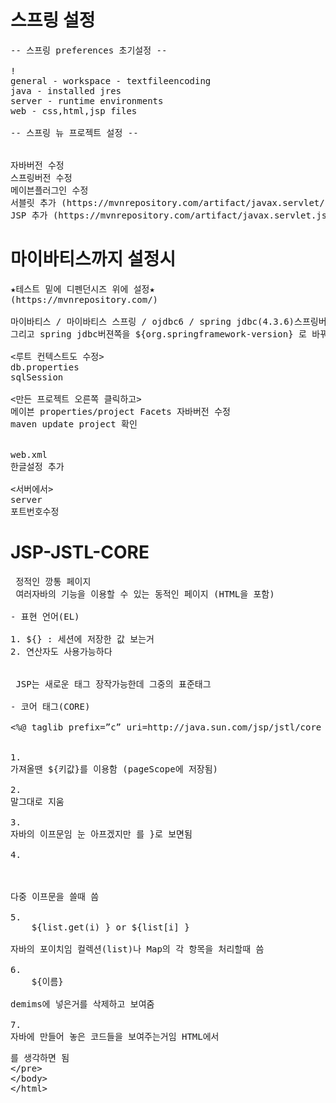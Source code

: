 # 스프링 설정
<pre>
-- 스프링 preferences 초기설정 --

!<window-preferences에서>
general - workspace - textfileencoding
java - installed jres
server - runtime environments
web - css,html,jsp files

-- 스프링 뉴 프로젝트 설정 --

<pox.xml에서>
자바버전 수정
스프링버전 수정
메이븐플러그인 수정
서블릿 추가 (https://mvnrepository.com/artifact/javax.servlet/javax.servlet-api)
JSP 추가 (https://mvnrepository.com/artifact/javax.servlet.jsp/javax.servlet.jsp-api)
</pre>
# 마이바티스까지 설정시
<pre>
★테스트 밑에 디펜던시즈 위에 설정★
(https://mvnrepository.com/)

마이바티스 / 마이바티스 스프링 / ojdbc6 / spring jdbc(4.3.6)스프링버전과 같은것을 써야 함
그리고 spring jdbc버젼쪽을 ${org.springframework-version} 로 바꿔서 자동으로 바꿔주게 만들면 된다.

<루트 컨텍스트도 수정>
db.properties
sqlSession

<만든 프로젝트 오른쪽 클릭하고>
메이븐 properties/project Facets 자바버전 수정
maven update project 확인

<src에서>
web.xml
한글설정 추가

<서버에서>
server
포트번호수정
</pre>
# JSP-JSTL-CORE
<pre>
<HTML> 정적인 깡통 페이지
<JSP> 여러자바의 기능을 이용할 수 있는 동적인 페이지 (HTML을 포함)

- 표현 언어(EL)

1. ${} : 세션에 저장한 값 보는거
2. 연산자도 사용가능하다


<JSTL> JSP는 새로운 태그 장작가능한데 그중의 표준태그

- 코어 태그(CORE) 

<%@ taglib prefix=”c” uri=http://java.sun.com/jsp/jstl/core %>


1. <c:set var="키값" value="벨류값" />
가져올땐 ${키값}를 이용함 (pageScope에 저장됨)

2. <c:remove var="키값" />
말그대로 지움

3. <c: if test="${}"> </c:if>
자바의 이프문임 눈 아프겠지만 </c:if>를 }로 보면됨

4. <c: choose>
   <c:when test="${}"> <c:/when>
   <c: otherwise> </c: otherwise>
   </c: choose>
다중 이프문을 쓸때 씀

5. <c: forEach var="i" begin="0" end="${list.size() -1} ">
    ${list.get(i) } or ${list[i] }
   </c:forEach>
자바의 포이치임 컬렉션(list)나 Map의 각 항목을 처리할때 씀

6. <c:forTokens var="이름" items="${세션의 키값 }" delims="구분할거">
    ${이름}
   </c:forTokens>
demims에 넣은거를 삭제하고 보여줌

7. <c:out value="${만든거 }" />
자바에 만들어 놓은 코드들을 보여주는거임 HTML에서 <xmp>를 생각하면 됨
</pre>
